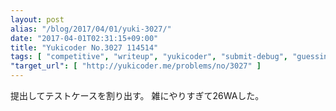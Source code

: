 ```yaml
---
layout: post
alias: "/blog/2017/04/01/yuki-3027/"
date: "2017-04-01T02:31:15+09:00"
title: "Yukicoder No.3027 114514"
tags: [ "competitive", "writeup", "yukicoder", "submit-debug", "guessing" ]
"target_url": [ "http://yukicoder.me/problems/no/3027" ]
---
```


提出してテストケースを割り出す。
雑にやりすぎて$26$WAした。
